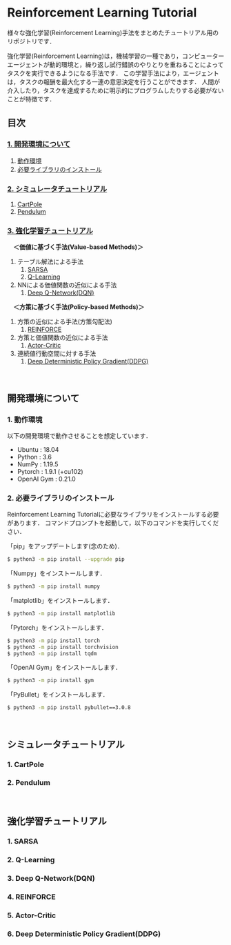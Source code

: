 # **Reinforcement Learning Tutorial**

様々な強化学習(Reinforcement Learning)手法をまとめたチュートリアル用のリポジトリです．

強化学習(Reinforcement Learning)は，機械学習の一種であり，コンピューターエージェントが動的環境と，繰り返し試行錯誤のやりとりを重ねることによってタスクを実行できるようになる手法です．
この学習手法により，エージェントは，タスクの報酬を最大化する一連の意思決定を行うことができます．
人間が介入したり，タスクを達成するために明示的にプログラムしたりする必要がないことが特徴です．

## **目次**

### [**1. 開発環境について**](#開発環境について)
1. [動作環境](#1-動作環境)
2. [必要ライブラリのインストール](#2-必要ライブラリのインストール)

### [**2. シミュレータチュートリアル**](#シミュレータチュートリアル)
1. [CartPole](#1-cartpole)
2. [Pendulum](#2-pendulum)

### [**3. 強化学習チュートリアル**](#強化学習チュートリアル)
　**＜価値に基づく手法(Value-based Methods)＞**
1. テーブル解法による手法
    1. [SARSA](#1-sarsa)
    2. [Q-Learning](#2-q-learning)
2. NNによる価値関数の近似による手法
    1. [Deep Q-Network(DQN)](#3-deep-q-networkdqn)

　**＜方策に基づく手法(Policy-based Methods)＞**
1. 方策の近似による手法(方策勾配法)
    1. [REINFORCE](#4-reinforce)
2. 方策と価値関数の近似による手法
    1. [Actor-Critic](#5-actor-critic)
1. 連続値行動空間に対する手法
    1. [Deep Deterministic Policy Gradient(DDPG)](#6-deep-deterministic-policy-gradientddpg)

<br>

## **開発環境について**

### 1. 動作環境

以下の開発環境で動作させることを想定しています．
- Ubuntu     : 18.04
- Python     : 3.6
- NumPy      : 1.19.5
- Pytorch    : 1.9.1 (+cu102)
- OpenAI Gym : 0.21.0

### 2. 必要ライブラリのインストール

Reinforcement Learning Tutorialに必要なライブラリをインストールする必要があります．
コマンドプロンプトを起動して，以下のコマンドを実行してください．

「pip」をアップデートします(念のため)．
```bash
$ python3 -m pip install --upgrade pip
```

「Numpy」をインストールします．
```bash
$ python3 -m pip install numpy
```

「matplotlib」をインストールします．
```bash
$ python3 -m pip install matplotlib
```

「Pytorch」をインストールします．
```bash
$ python3 -m pip install torch
$ python3 -m pip install torchvision
$ python3 -m pip install tqdm
```

「OpenAI Gym」をインストールします．
```bash
$ python3 -m pip install gym
```

「PyBullet」をインストールします．
```bash
$ python3 -m pip install pybullet==3.0.8
```

<br>

## **シミュレータチュートリアル**

### 1. CartPole

### 2. Pendulum

<br>

## **強化学習チュートリアル**

### 1. SARSA

### 2. Q-Learning

### 3. Deep Q-Network(DQN)

### 4. REINFORCE

### 5. Actor-Critic

### 6. Deep Deterministic Policy Gradient(DDPG)
